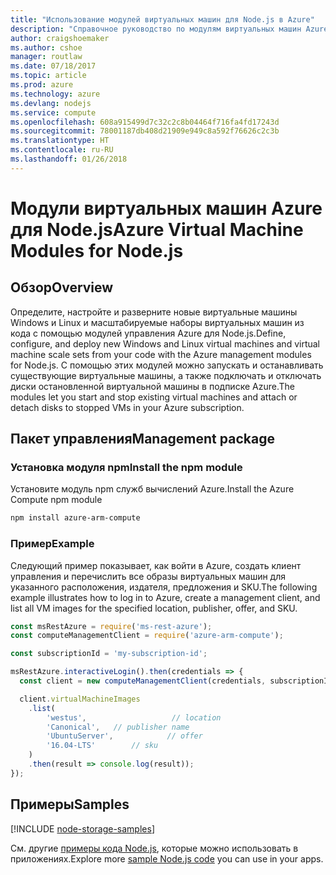 ```yaml
---
title: "Использование модулей виртуальных машин для Node.js в Azure"
description: "Справочное руководство по модулям виртуальных машин Azure для Node.js"
author: craigshoemaker
ms.author: cshoe
manager: routlaw
ms.date: 07/18/2017
ms.topic: article
ms.prod: azure
ms.technology: azure
ms.devlang: nodejs
ms.service: compute
ms.openlocfilehash: 608a915499d7c32c2c8b04464f716fa4fd17243d
ms.sourcegitcommit: 78001187db408d21909e949c8a592f76626c2c3b
ms.translationtype: HT
ms.contentlocale: ru-RU
ms.lasthandoff: 01/26/2018
---
```

# <a name="azure-virtual-machine-modules-for-nodejs"></a><span data-ttu-id="72536-103">Модули виртуальных машин Azure для Node.js</span><span class="sxs-lookup"><span data-stu-id="72536-103">Azure Virtual Machine Modules for Node.js</span></span>

## <a name="overview"></a><span data-ttu-id="72536-104">Обзор</span><span class="sxs-lookup"><span data-stu-id="72536-104">Overview</span></span>

<span data-ttu-id="72536-105">Определите, настройте и разверните новые виртуальные машины Windows и Linux и масштабируемые наборы виртуальных машин из кода с помощью модулей управления Azure для Node.js.</span><span class="sxs-lookup"><span data-stu-id="72536-105">Define, configure, and deploy new Windows and Linux virtual machines and virtual machine scale sets from your code with the Azure management modules for Node.js.</span></span> <span data-ttu-id="72536-106">С помощью этих модулей можно запускать и останавливать существующие виртуальные машины, а также подключать и отключать диски остановленной виртуальной машины в подписке Azure.</span><span class="sxs-lookup"><span data-stu-id="72536-106">The modules let you start and stop existing virtual machines and attach or detach disks to stopped VMs in your Azure subscription.</span></span>

## <a name="management-package"></a><span data-ttu-id="72536-107">Пакет управления</span><span class="sxs-lookup"><span data-stu-id="72536-107">Management package</span></span>

### <a name="install-the-npm-module"></a><span data-ttu-id="72536-108">Установка модуля npm</span><span class="sxs-lookup"><span data-stu-id="72536-108">Install the npm module</span></span>

<span data-ttu-id="72536-109">Установите модуль npm служб вычислений Azure.</span><span class="sxs-lookup"><span data-stu-id="72536-109">Install the Azure Compute npm module</span></span>

```bash
npm install azure-arm-compute
```   

### <a name="example"></a><span data-ttu-id="72536-110">Пример</span><span class="sxs-lookup"><span data-stu-id="72536-110">Example</span></span>

<span data-ttu-id="72536-111">Следующий пример показывает, как войти в Azure, создать клиент управления и перечислить все образы виртуальных машин для указанного расположения, издателя, предложения и SKU.</span><span class="sxs-lookup"><span data-stu-id="72536-111">The following example illustrates how to log in to Azure, create a management client, and list all VM images for the specified location, publisher, offer, and SKU.</span></span>

```javascript
const msRestAzure = require('ms-rest-azure');
const computeManagementClient = require('azure-arm-compute');

const subscriptionId = 'my-subscription-id';

msRestAzure.interactiveLogin().then(credentials => {
  const client = new computeManagementClient(credentials, subscriptionId);

  client.virtualMachineImages
    .list(
        'westus',                   // location
        'Canonical',   // publisher name
        'UbuntuServer',            // offer
        '16.04-LTS'        // sku
    )
    .then(result => console.log(result));
});
```

## <a name="samples"></a><span data-ttu-id="72536-112">Примеры</span><span class="sxs-lookup"><span data-stu-id="72536-112">Samples</span></span>

[!INCLUDE [node-storage-samples](../docs-ref-conceptual/includes/virtualmachines-samples.md)]

<span data-ttu-id="72536-113">См. другие [примеры кода Node.js](https://azure.microsoft.com/resources/samples/?platform=nodejs), которые можно использовать в приложениях.</span><span class="sxs-lookup"><span data-stu-id="72536-113">Explore more [sample Node.js code](https://azure.microsoft.com/resources/samples/?platform=nodejs) you can use in your apps.</span></span>
